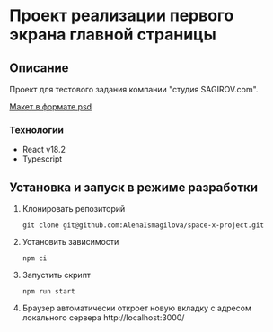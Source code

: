 # Проект реализации первого экрана главной страницы

## Описание

Проект для тестового задания компании "студия SAGIROV.com".

[Макет в формате psd](https://yadi.sk/i/m5qDjh0Vf5vSug)

### Технологии

- React v18.2
- Typescript

## Установка и запуск в режиме разработки

1. Клонировать репозиторий

   ```shell
   git clone git@github.com:AlenaIsmagilova/space-x-project.git
   ```

2. Установить зависимости

   ```shell
   npm ci
   ```

3. Запустить скрипт

   ```shell
   npm run start
   ```

4. Браузер автоматически откроет новую вкладку с адресом локального сервера http://localhost:3000/
